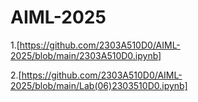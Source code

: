 # AIML-2025
1.[https://github.com/2303A510D0/AIML-2025/blob/main/2303A510D0.ipynb]

2.[https://github.com/2303A510D0/AIML-2025/blob/main/Lab(06)2303510D0.ipynb]
